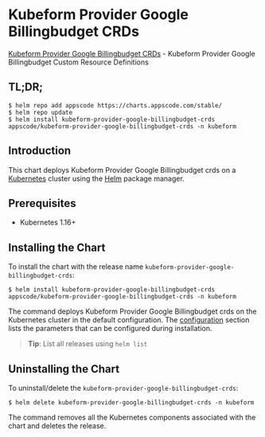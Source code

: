 # Kubeform Provider Google Billingbudget CRDs

[Kubeform Provider Google Billingbudget CRDs](https://github.com/kubeform) - Kubeform Provider Google Billingbudget Custom Resource Definitions

## TL;DR;

```console
$ helm repo add appscode https://charts.appscode.com/stable/
$ helm repo update
$ helm install kubeform-provider-google-billingbudget-crds appscode/kubeform-provider-google-billingbudget-crds -n kubeform
```

## Introduction

This chart deploys Kubeform Provider Google Billingbudget crds on a [Kubernetes](http://kubernetes.io) cluster using the [Helm](https://helm.sh) package manager.

## Prerequisites

- Kubernetes 1.16+

## Installing the Chart

To install the chart with the release name `kubeform-provider-google-billingbudget-crds`:

```console
$ helm install kubeform-provider-google-billingbudget-crds appscode/kubeform-provider-google-billingbudget-crds -n kubeform
```

The command deploys Kubeform Provider Google Billingbudget crds on the Kubernetes cluster in the default configuration. The [configuration](#configuration) section lists the parameters that can be configured during installation.

> **Tip**: List all releases using `helm list`

## Uninstalling the Chart

To uninstall/delete the `kubeform-provider-google-billingbudget-crds`:

```console
$ helm delete kubeform-provider-google-billingbudget-crds -n kubeform
```

The command removes all the Kubernetes components associated with the chart and deletes the release.


